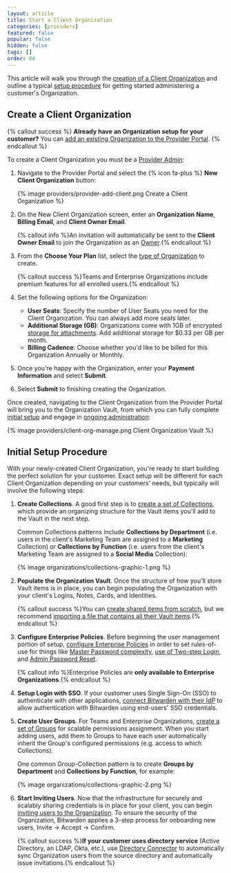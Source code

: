 ```yaml
---
layout: article
title: Start a Client Organization
categories: [providers]
featured: false
popular: false
hidden: false
tags: []
order: 04
---
```


This article will walk you through the [creation of a Client Organization](#create-a-client-organization) and outline a typical [setup procedure](#initial-setup-procedure) for getting started administering a customer's Organization.

## Create a Client Organization

{% callout success %}
**Already have an Organization setup for your customer?** You can [add an existing Organization to the Provider Portal]({{site.baseurl}}/article/providers-faqs/#q-can-i-add-an-existing-organizations-to-my-provider).
{% endcallout %}

To create a Client Organization you must be a [Provider Admin]({{site.baseurl}}/article/provider-users/#provider-user-types):

1. Navigate to the Provider Portal and select the {% icon fa-plus %} **New Client Organization** button:

   {% image providers/provider-add-client.png Create a Client Organization %}
2. On the New Client Organization screen, enter an **Organization Name**, **Billing Email**, and **Client Owner Email**.

   {% callout info %}An invitation will automatically be sent to the **Client Owner Email** to join the Organization as an [Owner]({{site.baseurl}}/article/user-types-access-control).{% endcallout %}
3. From the **Choose Your Plan** list, select the [type of Organization]({{site.baseurl}}/article/about-bitwarden-plans/#compare-the-plans-1) to create.

   {% callout success %}Teams and Enterprise Organizations include premium features for all enrolled users.{% endcallout %}
4. Set the following options for the Organization:

   - **User Seats**: Specify the number of User Seats you need for the Client Organization. You can always add more seats later.
   - **Additional Storage (GB)**: Organizations come with 1GB of encrypted [storage for attachments]({{site.baseurl}}/article/attachments/). Add additional storage for $0.33 per GB per month.
   - **Billing Cadence**: Choose whether you'd like to be billed for this Organization Annually or Monthly.

5. Once you're happy with the Organization, enter your **Payment Information** and select **Submit**.
5. Select **Submit** to finishing creating the Organization.

Once created, navigating to the Client Organization from the Provider Portal will bring you to the Organization Vault, from which you can fully complete [initial setup](#initial-setup-procedure) and engage in [ongoing administration]({{site.baseurl}}/article/manage-client-orgs/):

{% image providers/client-org-manage.png Client Organization Vault %}

## Initial Setup Procedure

With your newly-created Client Organization, you're ready to start building the perfect solution for your customer. Exact setup will be different for each Client Organization depending on your customers' needs, but typically will involve the following steps:

1. **Create Collections**. A good first step is to [create a set of Collections]({{site.baseurl}}/article/about-collections/#create-a-collection), which provide an organizing structure for the Vault items you'll add to the Vault in the next step.

    Common Collections patterns include **Collections by Department** (i.e. users in the client's Marketing Team are assigned to a **Marketing** Collection) or **Collections by Function** (i.e. users from the client's Marketing Team are assigned to a **Social Media** Collection):

    {% image organizations/collections-graphic-1.png %}  
2. **Populate the Organization Vault**. Once the structure of how you'll store Vault items is in place, you can begin populating the Organization with your client's Logins, Notes, Cards, and Identities.

   {% callout success %}You can [create shared items from scratch]({{site.baseurl}}/article/share-to-a-collection/#create-a-shared-item), but we recommend [importing a file that contains all their Vault items]({{site.baseurl}}/article/import-to-org/).{% endcallout %}
3. **Configure Enterprise Policies**. Before beginning the user management portion of setup, [configure Enterprise Policies]({{site.baseurl}}/article/policies/) in order to set rules-of-use for things like [Master Password complexity]({{site.baseurl}}/article/policies/#master-password), [use of Two-step Login]({{site.baseurl}}/article/policies/#two-step-login), and [Admin Password Reset]({{site.baseurl}}/article/admin-reset/).

   {% callout info %}Enterprise Policies are **only available to Enterprise Organizations**.{% endcallout %}
4. **Setup Login with SSO**. If your customer uses Single Sign-On (SSO) to authenticate with other applications, [connect Bitwarden with their IdP]({{site.baseurl}}/article/about-sso/) to allow authentication with Bitwarden using end-users' SSO credentials.
5. **Create User Groups**. For Teams and Enterprise Organizations, [create a set of Groups]({{site.baseurl}}/article/about-groups/#create-a-group) for scalable permissions assignment. When you start adding users, add them to Groups to have each user automatically inherit the Group's configured permissions (e.g. access to which Collections).

   One common Group-Collection pattern is to create **Groups by Department** and **Collections by Function**, for example:

   {% image organizations/collections-graphic-2.png %}
6. **Start Inviting Users**. Now that the infrastructure for securely and scalably sharing credentials is in place for your client, you can begin [inviting users to the Organization]({{site.baseurl}}/article/managing-users/#onboard-users). To ensure the security of the Organization, Bitwarden applies a 3-step process for onboarding new users, Invite &rarr; Accept &rarr; Confirm.

   {% callout success %}**If your customer uses directory service** (Active Directory, an LDAP, Okta, etc.), use [Directory Connector]({{site.baseurl}}/article/directory-sync/) to automatically sync Organization users from the source directory and automatically issue invitations.{% endcallout %}
